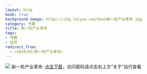 ```yaml
---
layout: blog
book: true
background-image: https://img.locyoo.com/book新一轮产业革命.jpg
category: 书籍
title: 新一轮产业革命
tags:
- 书籍
- 经济
redirect_from:
  - /2024/03/新一轮产业革命/
---
```

![](https://img.locyoo.com/book新一轮产业革命.jpg)
新一轮产业革命: <a name = "ref1" href="https://089m.com/f/50983618-1269964259-c26f50?p=3619">点击下载</a>，访问密码请点击右上方“关于”自行查看